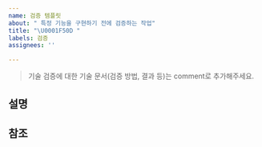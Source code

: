 ```yaml
---
name: 검증 템플릿
about: " 특정 기능을 구현하기 전에 검증하는 작업"
title: "\U0001F50D "
labels: 검증
assignees: ''

---
```


> 기술 검증에 대한 기술 문서(검증 방법, 결과 등)는 comment로 추가해주세요.

## 설명

## 참조
